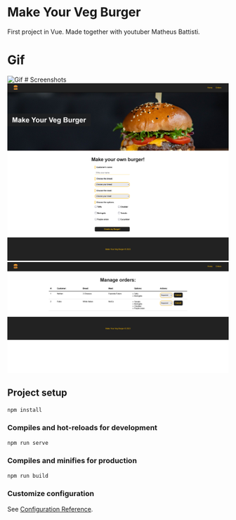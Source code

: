 # Make Your Veg Burger
First project in Vue. Made together with youtuber Matheus Battisti.

# Gif
<img src="videoburger.gif" alt="Gif">
# Screenshots
<img src="ScreenshotBurger1.png" alt="Screenshot Home">
<img src="ScreenshotBurger2.png" alt="Screenshot Orders">

## Project setup
```
npm install
```

### Compiles and hot-reloads for development
```
npm run serve
```

### Compiles and minifies for production
```
npm run build
```

### Customize configuration
See [Configuration Reference](https://cli.vuejs.org/config/).

